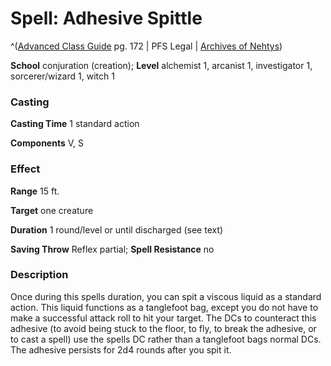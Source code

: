 # Spell: Adhesive Spittle

^([Advanced Class Guide][ss-adhesive-spittle] pg. 172 | PFS Legal | [Archives of Nehtys][sn-adhesive-spittle])

**School** conjuration (creation); **Level** alchemist 1, arcanist 1, investigator 1, sorcerer/wizard 1, witch 1

### Casting

**Casting Time** 1 standard action  

**Components** V, S

### Effect

**Range** 15 ft.  

**Target** one creature  

**Duration** 1 round/level or until discharged (see text)  

**Saving Throw** Reflex partial; **Spell Resistance** no

### Description

Once during this spells duration, you can spit a viscous liquid as a standard action. This liquid functions as a tanglefoot bag, except you do not have to make a successful attack roll to hit your target. The DCs to counteract this adhesive (to avoid being stuck to the floor, to fly, to break the adhesive, or to cast a spell) use the spells DC rather than a tanglefoot bags normal DCs. The adhesive persists for 2d4 rounds after you spit it.

[ss-adhesive-spittle]: http://paizo.com/products/btpy978v
[sn-adhesive-spittle]: http://www.archivesofnethys.com/SpellDisplay.aspx?ItemName=Adhesive%20Spittle